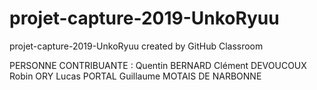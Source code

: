 # projet-capture-2019-UnkoRyuu
projet-capture-2019-UnkoRyuu created by GitHub Classroom

PERSONNE CONTRIBUANTE :
  Quentin BERNARD
  Clément DEVOUCOUX
  Robin ORY
  Lucas PORTAL
  Guillaume MOTAIS DE NARBONNE
  
  
